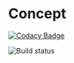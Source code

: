# Concept

[![Codacy Badge](https://api.codacy.com/project/badge/Grade/dbed2c1fcfa84ac8875acdb7dd068f9e)](https://www.codacy.com/app/schtr4jh/concept?utm_source=github.com&utm_medium=referral&utm_content=pckg/concept&utm_campaign=badger)

![Build status](https://github.com/pckg/concept/workflows/Pckg%20Concept%20CI/badge.svg)